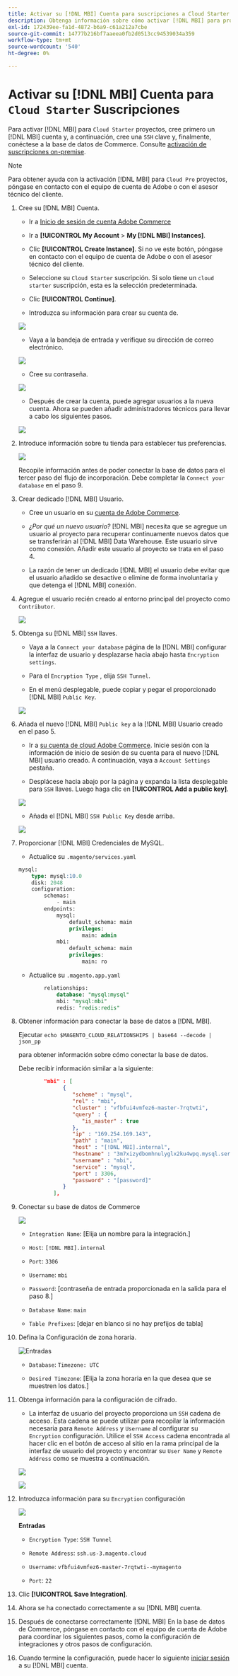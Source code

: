 ```yaml
---
title: Activar su [!DNL MBI] Cuenta para suscripciones a Cloud Starter
description: Obtenga información sobre cómo activar [!DNL MBI] para proyectos de Cloud Starter.
exl-id: 172439ee-fa1d-4872-b6a9-c61a212a7cbe
source-git-commit: 14777b216bf7aaeea0fb2d0513cc94539034a359
workflow-type: tm+mt
source-wordcount: '540'
ht-degree: 0%

---
```


# Activar su [!DNL MBI] Cuenta para `Cloud Starter` Suscripciones

Para activar [!DNL MBI] para `Cloud Starter` proyectos, cree primero un [!DNL MBI] cuenta y, a continuación, cree una `SSH` clave y, finalmente, conéctese a la base de datos de Commerce. Consulte [activación de suscripciones on-premise](../getting-started/onpremise-activation.md).

>[!NOTE]
>
>Para obtener ayuda con la activación [!DNL MBI] para `Cloud Pro` proyectos, póngase en contacto con el equipo de cuenta de Adobe o con el asesor técnico del cliente.

1. Cree su [!DNL MBI] Cuenta.

   - Ir a [Inicio de sesión de cuenta Adobe Commerce](https://account.magento.com/customer/account/login)

   - Ir a **[!UICONTROL My Account** > **My [!DNL MBI] Instances]**.

   - Clic **[!UICONTROL Create Instance]**. Si no ve este botón, póngase en contacto con el equipo de cuenta de Adobe o con el asesor técnico del cliente.

   - Seleccione su `Cloud Starter` suscripción. Si solo tiene un `cloud starter` suscripción, esta es la selección predeterminada.

   - Clic **[!UICONTROL Continue]**.

   - Introduzca su información para crear su cuenta de.

   ![](../assets/create-account-2.png)

   - Vaya a la bandeja de entrada y verifique su dirección de correo electrónico.

   ![](../assets/create-account-3.png)

   - Cree su contraseña.

   ![](../assets/create-account-4.png)

   - Después de crear la cuenta, puede agregar usuarios a la nueva cuenta. Ahora se pueden añadir administradores técnicos para llevar a cabo los siguientes pasos.

   ![](../assets/create-account-5.png)

1. Introduce información sobre tu tienda para establecer tus preferencias.

   ![](../assets/create-account-6.png)

   Recopile información antes de poder conectar la base de datos para el tercer paso del flujo de incorporación. Debe completar la `Connect your database` en el paso 9.

1. Crear dedicado [!DNL MBI] Usuario.

   - Cree un usuario en su [cuenta de Adobe Commerce](https://account.magento.com/customer/account/login).

   - _¿Por qué un nuevo usuario?_ [!DNL MBI] necesita que se agregue un usuario al proyecto para recuperar continuamente nuevos datos que se transferirán al [!DNL MBI] Data Warehouse. Este usuario sirve como conexión. Añadir este usuario al proyecto se trata en el paso 4.

   - La razón de tener un dedicado [!DNL MBI] el usuario debe evitar que el usuario añadido se desactive o elimine de forma involuntaria y que detenga el [!DNL MBI] conexión.

1. Agregue el usuario recién creado al entorno principal del proyecto como `Contributor`.

   ![](../assets/create-account-7.png)

1. Obtenga su [!DNL MBI] `SSH` llaves.

   - Vaya a la `Connect your database` página de la [!DNL MBI] configurar la interfaz de usuario y desplazarse hacia abajo hasta `Encryption settings`.

   - Para el `Encryption Type` , elija `SSH Tunnel`.

   - En el menú desplegable, puede copiar y pegar el proporcionado [!DNL MBI] `Public Key`.

   ![](../assets/create-account-8.png)

1. Añada el nuevo [!DNL MBI] `Public key` a la [!DNL MBI] Usuario creado en el paso 5.

   - Ir a [su cuenta de cloud Adobe Commerce](https://account.magento.com/cloud/customer/login/). Inicie sesión con la información de inicio de sesión de su cuenta para el nuevo [!DNL MBI] usuario creado. A continuación, vaya a `Account Settings` pestaña.

   - Desplácese hacia abajo por la página y expanda la lista desplegable para `SSH` llaves. Luego haga clic en **[!UICONTROL Add a public key]**.

   ![](../assets/create-account-9.png)

   - Añada el [!DNL MBI] `SSH Public Key` desde arriba.

   ![](../assets/create-account-10.png)

1. Proporcionar [!DNL MBI] Credenciales de MySQL.

   - Actualice su `.magento/services.yaml`

   ```sql
   mysql:
       type: mysql:10.0
       disk: 2048
       configuration:
           schemas:
               - main
           endpoints:
               mysql:
                   default_schema: main
                   privileges:
                       main: admin
               mbi:
                   default_schema: main
                   privileges:
                       main: ro
   ```

   - Actualice su `.magento.app.yaml`

   ```sql
           relationships:
               database: "mysql:mysql"
               mbi: "mysql:mbi"
               redis: "redis:redis"
   ```

1. Obtener información para conectar la base de datos a [!DNL MBI].

   Ejecutar
   `echo $MAGENTO_CLOUD_RELATIONSHIPS | base64 --decode | json_pp`

   para obtener información sobre cómo conectar la base de datos.

   Debe recibir información similar a la siguiente:

   ```json
           "mbi" : [
                 {
                    "scheme" : "mysql",
                    "rel" : "mbi",
                    "cluster" : "vfbfui4vmfez6-master-7rqtwti",
                    "query" : {
                       "is_master" : true
                    },
                    "ip" : "169.254.169.143",
                    "path" : "main",
                    "host" : "[!DNL MBI].internal",
                    "hostname" : "3m7xizydbomhnulyglx2ku4wpq.mysql.service._.magentosite.cloud",
                    "username" : "mbi",
                    "service" : "mysql",
                    "port" : 3306,
                    "password" : "[password]"
                 }
              ],
   ```

1. Conectar su base de datos de Commerce

   ![](../assets/create-account-11.png)

   - `Integration Name`: [Elija un nombre para la integración.]

   - `Host`: `[!DNL MBI].internal`

   - `Port`: `3306`

   - `Username`: `mbi`

   - `Password`: [contraseña de entrada proporcionada en la salida para el paso 8.]

   - `Database Name`: `main`

   - `Table Prefixes`: [dejar en blanco si no hay prefijos de tabla]

1. Defina la Configuración de zona horaria.

   ![Entradas](../assets/create-account-12.png)

   - `Database`: `Timezone: UTC`

   - `Desired Timezone`: [Elija la zona horaria en la que desea que se muestren los datos.]

1. Obtenga información para la configuración de cifrado.

   - La interfaz de usuario del proyecto proporciona un `SSH` cadena de acceso. Esta cadena se puede utilizar para recopilar la información necesaria para `Remote Address` y `Username` al configurar su `Encryption` configuración. Utilice el `SSH Access` cadena encontrada al hacer clic en el botón de acceso al sitio en la rama principal de la interfaz de usuario del proyecto y encontrar su `User Name` y `Remote Address` como se muestra a continuación.

   ![](../assets/create-account-13.png)

   ![](../assets/create-account-14.png)

1. Introduzca información para su `Encryption` configuración

   ![](../assets/create-account-15.png)

   **Entradas**

   - `Encryption Type`: `SSH Tunnel`

   - `Remote Address`: `ssh.us-3.magento.cloud`

   - `Username`: `vfbfui4vmfez6-master-7rqtwti--mymagento`

   - `Port`: `22`

1. Clic **[!UICONTROL Save Integration]**.

1. Ahora se ha conectado correctamente a su [!DNL MBI] cuenta.

1. Después de conectarse correctamente [!DNL MBI] En la base de datos de Commerce, póngase en contacto con el equipo de cuenta de Adobe para coordinar los siguientes pasos, como la configuración de integraciones y otros pasos de configuración.

1. Cuando termine la configuración, puede hacer lo siguiente [iniciar sesión](../getting-started/sign-in.md) a su [!DNL MBI] cuenta.

